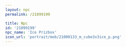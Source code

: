 ```yaml
---
layout: npc
permalink: /21099199

title: Npc
id: '21099199'
npc_name: 'Ice Prizbox'
icon_url: 'portrait/mob/21000133_m_cube3x3ice_p.png'
---
```

